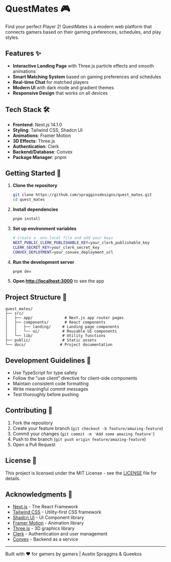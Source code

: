 # QuestMates 🎮

Find your perfect Player 2! QuestMates is a modern web platform that connects gamers based on their gaming preferences, schedules, and play styles. 

## Features ✨

- **Interactive Landing Page** with Three.js particle effects and smooth animations
- **Smart Matching System** based on gaming preferences and schedules
- **Real-time Chat** for matched players
- **Modern UI** with dark mode and gradient themes
- **Responsive Design** that works on all devices

## Tech Stack 🛠️

- **Frontend**: Next.js 14.1.0
- **Styling**: Tailwind CSS, Shadcn UI
- **Animations**: Framer Motion
- **3D Effects**: Three.js
- **Authentication**: Clerk
- **Backend/Database**: Convex
- **Package Manager**: pnpm

## Getting Started 🚀

1. **Clone the repository**

   ```bash
   git clone https://github.com/spragginsdesigns/quest_mates.git
   cd quest_mates
   ```
2. **Install dependencies**

   ```bash
   pnpm install
   ```
3. **Set up environment variables**

   ```bash
   # Create a .env.local file and add your keys
   NEXT_PUBLIC_CLERK_PUBLISHABLE_KEY=your_clerk_publishable_key
   CLERK_SECRET_KEY=your_clerk_secret_key
   CONVEX_DEPLOYMENT=your_convex_deployment_url
   ```
4. **Run the development server**

   ```bash
   pnpm dev
   ```
5. **Open [http://localhost:3000](http://localhost:3000)** to see the app

## Project Structure 📁

```
quest_mates/
├── src/
│   ├── app/              # Next.js app router pages
│   ├── components/       # React components
│   │   ├── landing/     # Landing page components
│   │   └── ui/          # Reusable UI components
│   └── lib/             # Utility functions
├── public/              # Static assets
└── docs/               # Project documentation
```

## Development Guidelines 📝

- Use TypeScript for type safety
- Follow the "use client" directive for client-side components
- Maintain consistent code formatting
- Write meaningful commit messages
- Test thoroughly before pushing

## Contributing 🤝

1. Fork the repository
2. Create your feature branch (`git checkout -b feature/amazing-feature`)
3. Commit your changes (`git commit -m 'Add some amazing feature'`)
4. Push to the branch (`git push origin feature/amazing-feature`)
5. Open a Pull Request

## License 📄

This project is licensed under the MIT License - see the [LICENSE](LICENSE) file for details.

## Acknowledgments 🙏

- [Next.js](https://nextjs.org/) - The React Framework
- [Tailwind CSS](https://tailwindcss.com/) - Utility-first CSS framework
- [Shadcn UI](https://ui.shadcn.com/) - UI Component library
- [Framer Motion](https://www.framer.com/motion/) - Animation library
- [Three.js](https://threejs.org/) - 3D graphics library
- [Clerk](https://clerk.dev/) - Authentication and user management
- [Convex](https://www.convex.dev/) - Backend as a service

---

Built with ❤️ for gamers by gamers | Austin Spraggins & Queekos
